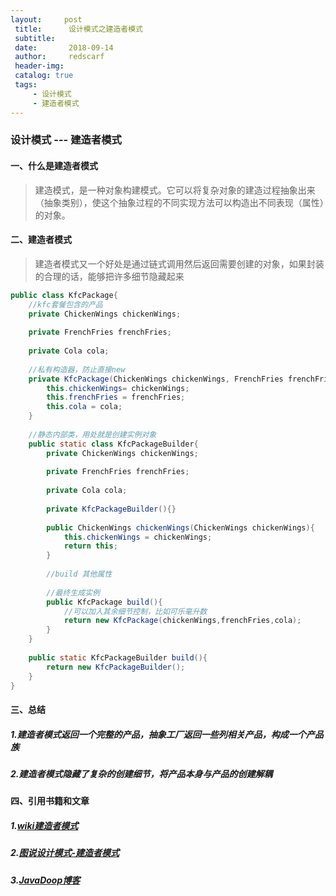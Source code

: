 ```yaml
---
layout:     post
 title:      设计模式之建造者模式
 subtitle:   
 date:       2018-09-14
 author:     redscarf                                            
 header-img: 
 catalog: true                                           
 tags:                                                           
     - 设计模式 
     - 建造者模式
---
```


### 设计模式 --- 建造者模式

#### 一、什么是建造者模式

> 建造模式，是一种对象构建模式。它可以将复杂对象的建造过程抽象出来（抽象类别），使这个抽象过程的不同实现方法可以构造出不同表现（属性）的对象。

#### 二、建造者模式

> 建造者模式又一个好处是通过链式调用然后返回需要创建的对象，如果封装的合理的话，能够把许多细节隐藏起来

```java
public class KfcPackage{
    //kfc套餐包含的产品
    private ChickenWings chickenWings;
    
    private FrenchFries frenchFries;
    
    private Cola cola;
    
    //私有构造器，防止直接new
    private KfcPackage(ChickenWings chickenWings, FrenchFries frenchFries, Cola cola){
        this.chickenWings= chickenWings;
        this.frenchFries = frenchFries;
        this.cola = cola;
    }
    
    //静态内部类，用处就是创建实例对象
    public static class KfcPackageBuilder{
        private ChickenWings chickenWings;
    
    	private FrenchFries frenchFries;
    
    	private Cola cola;
        
        private KfcPackageBuilder(){}
        
        public ChickenWings chickenWings(ChickenWings chickenWings){
            this.chickenWings = chickenWings;
            return this;
        }
        
        //build 其他属性
        
        //最终生成实例
        public KfcPackage build(){
            //可以加入其余细节控制，比如可乐毫升数
            return new KfcPackage(chickenWings,frenchFries,cola);
        }
    }
    
    public static KfcPackageBuilder build(){
        return new KfcPackageBuilder();
    }
}
```

#### 三、总结

##### 1.***建造者模式返回一个完整的产品，抽象工厂返回一些列相关产品，构成一个产品族***

##### 2.建造者模式隐藏了复杂的创建细节，将产品本身与产品的创建解耦

#### 四、引用书籍和文章

##### 1.[wiki建造者模式](https://zh.wikipedia.org/wiki/%E7%94%9F%E6%88%90%E5%99%A8%E6%A8%A1%E5%BC%8F)

##### 2.[图说设计模式-建造者模式](https://design-patterns.readthedocs.io/zh_CN/latest/creational_patterns/builder.html)

##### 3.[JavaDoop博客](https://javadoop.com/post/design-pattern#%E5%BB%BA%E9%80%A0%E8%80%85%E6%A8%A1%E5%BC%8F)

